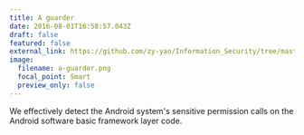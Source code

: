 ```yaml
---
title: A guarder
date: 2016-08-01T16:58:57.043Z
draft: false
featured: false
external_link: https://github.com/zy-yao/Information_Security/tree/master/Edge_Computing
image:
  filename: a-guarder.png
  focal_point: Smart
  preview_only: false
---
```

We effectively detect the Android system's sensitive permission calls on the Android software basic framework layer code.
